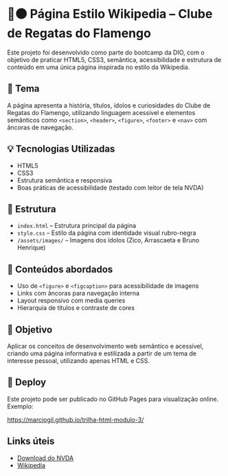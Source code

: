 # 🔴⚫ Página Estilo Wikipedia – Clube de Regatas do Flamengo

Este projeto foi desenvolvido como parte do bootcamp da DIO, com o objetivo de praticar HTML5, CSS3, semântica, acessibilidade e estrutura de conteúdo em uma única página inspirada no estilo da Wikipedia.

## 📌 Tema
A página apresenta a história, títulos, ídolos e curiosidades do Clube de Regatas do Flamengo, utilizando linguagem acessível e elementos semânticos como `<section>`, `<header>`, `<figure>`, `<footer>` e `<nav>` com âncoras de navegação.

## 💡 Tecnologias Utilizadas

- HTML5
- CSS3
- Estrutura semântica e responsiva
- Boas práticas de acessibilidade (testado com leitor de tela NVDA)

## 📂 Estrutura

- `index.html` – Estrutura principal da página
- `style.css` – Estilo da página com identidade visual rubro-negra
- `/assets/images/` – Imagens dos ídolos (Zico, Arrascaeta e Bruno Henrique)

## 🧠 Conteúdos abordados

- Uso de `<figure>` e `<figcaption>` para acessibilidade de imagens
- Links com âncoras para navegação interna
- Layout responsivo com media queries
- Hierarquia de títulos e contraste de cores

## 🎯 Objetivo

Aplicar os conceitos de desenvolvimento web semântico e acessível, criando uma página informativa e estilizada a partir de um tema de interesse pessoal, utilizando apenas HTML e CSS.

## 🚀 Deploy

Este projeto pode ser publicado no GitHub Pages para visualização online. Exemplo: 

https://marciogil.github.io/trilha-html-modulo-3/



## Links úteis
- [Download do NVDA](https://www.nvaccess.org/download/)
- [Wikipedia](https://pt.wikipedia.org/)


